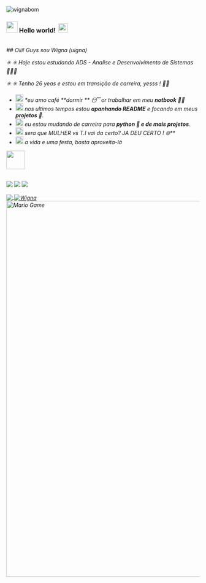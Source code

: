 
![wignabom](https://user-images.githubusercontent.com/85144377/127756998-993a56b3-1078-49ef-9eff-267c3951e19c.png)


### <img src="https://github.com/TheDudeThatCode/TheDudeThatCode/blob/master/Assets/Hi.gif" width="29px"> **Hello world!** &nbsp;<img src="https://github.com/TheDudeThatCode/TheDudeThatCode/blob/master/Assets/Earth.gif" width="24px">

<p>
  <em>
   
   

<br>
 ## Oiii! Guys sou Wigna (uigna)

 <div>
 ✳️ ✳️ Hoje estou estudando ADS - Analise e Desenvolvimento de Sistemas 👩🏿‍💻
 
✳️ ✳️  Tenho 26 yeas e estou em transição de carreira, yesss ! 💃🏽
 
 

- <img alt="GIF" src="https://github.com/TheDudeThatCode/TheDudeThatCode/blob/master/Assets/wave.gif" width="20vw" /> **eu amo café* **dormir ** 😴 or *trabalhar* em meu **notbook** 👨‍💻
- <img alt="GIF" src="https://github.com/TheDudeThatCode/TheDudeThatCode/blob/master/Assets/gandalf_parrot.gif" width="20vw" /> nos ultimos tempos estou  **apanhando  README** e focando  em meus **projetos** 💪.
- <img alt="GIF" src="https://github.com/TheDudeThatCode/TheDudeThatCode/blob/master/Assets/headbang.gif" width="20vw" /> eu estou mudando de carreira  para **python 🐍  e de mais projetos**.
- <img alt="GIF" src="https://github.com/TheDudeThatCode/TheDudeThatCode/blob/master/Assets/hmm.gif" width="20vw" /> sera que  *MULHER* vs *T.I* vai da certo? 
  *JA DEU CERTO !* 🌐**
- <img alt="GIF" src="https://github.com/TheDudeThatCode/TheDudeThatCode/blob/master/Assets/happy.gif" width="20vw" /> *a vida e uma festa, basta aproveita-lá*
 <div>
<img src="https://github.com/favicon.ico" width="48">

                                                                                                                                        
<div style="display: inline_block"><br>

 
  
 <a href="https://instagram.com/wigna.romaisa" target="_blank"><img src="https://img.shields.io/badge/-Instagram-%23E4405F?style=for-the-badge&logo=instagram&logoColor=white" target="_blank"></a>
 	<a href="https://www.twitch.tv/wignaroma" target="_blank"><img src="https://img.shields.io/badge/Twitch-9146FF?style=for-the-badge&logo=twitch&logoColor=white" target="_blank"></a>
 <a href="https://discord.gg/G9GPg5SA75" target="_blank"><img src="https://img.shields.io/badge/Discord-7289DA?style=for-the-badge&logo=discord&logoColor=white" target="_blank"></a> 

 </div>
  
<a href="https://github.com/TheDudeThatCode">
  <img align="center" src="https://github-readme-stats.vercel.app/api/top-langs/?username=TheDudeThatCode&theme=dark&hide_langs_below=1" />
</a>
  

  
<a href="https://github.com/TheDudeThatCode">
 <img align="center" src="https://github-readme-stats.vercel.app/api?username=TheDudeThatCode&show_icons=true&theme=dark&line_height=20" alt="Wigna "/>
</a>


  

<img src="https://github.com/TheDudeThatCode/TheDudeThatCode/blob/master/Assets/Mario_Gameplay.gif" alt="Mario Game" width="980">

<br>
                                                                                                                                 
  

                                                                                                                                   
                                                                                                                                   
